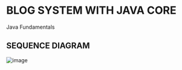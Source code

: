 # BLOG SYSTEM WITH JAVA CORE
Java Fundamentals

## SEQUENCE DIAGRAM
![image](https://user-images.githubusercontent.com/52524133/173488263-4ecbf647-0829-4660-97ee-7ede5bb424b2.png)

